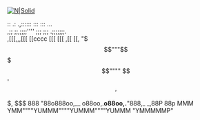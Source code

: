 

[![N|Solid](http://brainjunkfood.com/wp-content/uploads/2015/09/pic_1561903.jpg)]()






  ::   .: .,::::::   :::      :::         ...     
 ,;;   ;;,;;;;''''   ;;;      ;;;      .;;;;;;;.  
,[[[,,,[[[ [[cccc    [[[      [[[     ,[[     \[[,
"$$$"""$$$ $$""""    $$'      $$'     $$$,     $$$
 888   "88o888oo,__ o88oo,.__o88oo,.__"888,_ _,88P     88p
 MMM    YMM""""YUMMM""""YUMMM""""YUMMM  "YMMMMMP" 


